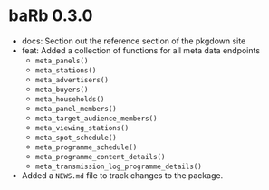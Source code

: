 # baRb 0.3.0

* docs: Section out the reference section of the pkgdown site
* feat: Added a collection of functions for all meta data endpoints
    * `meta_panels()`
    * `meta_stations()`
    * `meta_advertisers()`
    * `meta_buyers()`
    * `meta_households()`
    * `meta_panel_members()`
    * `meta_target_audience_members()`
    * `meta_viewing_stations()`
    * `meta_spot_schedule()`
    * `meta_programme_schedule()`
    * `meta_programme_content_details()`
    * `meta_transmission_log_programme_details()`
* Added a `NEWS.md` file to track changes to the package.
